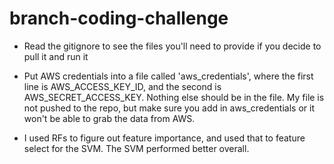 # branch-coding-challenge

- Read the gitignore to see the files you'll need to provide if you decide to pull it and run it

- Put AWS credentials into a file called 'aws_credentials', where the first line is AWS_ACCESS_KEY_ID, and the second is AWS_SECRET_ACCESS_KEY. Nothing else should be in the file. My file is not pushed to the repo, but make sure you add in aws_credentials or it won't be able to grab the data from AWS.

- I used RFs to figure out feature importance, and used that to feature select for the SVM. The SVM performed better overall.